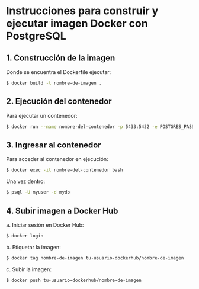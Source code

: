 # Instrucciones para construir y ejecutar imagen Docker con PostgreSQL

## 1. Construcción de la imagen
Donde se encuentra el Dockerfile ejecutar:
```bash
$ docker build -t nombre-de-imagen .
```


## 2. Ejecución del contenedor
Para ejecutar un contenedor:
```bash
$ docker run --name nombre-del-contenedor -p 5433:5432 -e POSTGRES_PASSWORD=123 -d nombre-de-imagen
```


## 3. Ingresar al contenedor
Para acceder al contenedor en ejecución:
```bash
$ docker exec -it nombre-del-contenedor bash
```

Una vez dentro:
```bash
$ psql -U myuser -d mydb
```


## 4. Subir imagen a Docker Hub
a. Iniciar sesión en Docker Hub:
```bash
$ docker login
```


b. Etiquetar la imagen:
```bash
$ docker tag nombre-de-imagen tu-usuario-dockerhub/nombre-de-imagen
```


c. Subir la imagen:
```bash
$ docker push tu-usuario-dockerhub/nombre-de-imagen
```